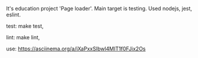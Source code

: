 It's education project 'Page loader'. Main target is testing. Used nodejs, jest, eslint.

test: make test,

lint: make lint,

use:
https://asciinema.org/a/iXaPxxSIbwl4MIT1f0FJix2Os
